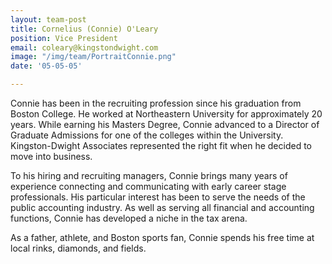 ```yaml
---
layout: team-post
title: Cornelius (Connie) O'Leary
position: Vice President
email: coleary@kingstondwight.com
image: "/img/team/PortraitConnie.png"
date: '05-05-05'

---
```

Connie has been in the recruiting profession since his graduation from Boston College.  He worked at Northeastern University for approximately 20 years. While earning his Masters Degree, Connie advanced to a Director of Graduate Admissions for one of the colleges within the University.  Kingston-Dwight Associates represented the right fit when he decided to move into business. 

To his hiring and recruiting managers, Connie brings many years of experience connecting and communicating with early career stage professionals.   His particular interest has been to serve the needs of the public accounting industry.  As well as serving all financial and accounting functions, Connie has developed a niche in the tax arena.

As a father, athlete, and Boston sports fan, Connie spends his free time at local rinks, diamonds, and fields.
